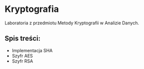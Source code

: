 # Kryptografia

Laboratoria z przedmiotu Metody Kryptografii w Analizie Danych.

## Spis treści:
- Implementacja SHA
- Szyfr AES
- Szyfr RSA
